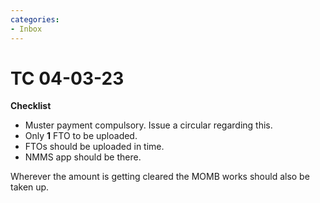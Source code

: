 ```yaml
---
categories:
- Inbox
---
```

# TC 04-03-23

**Checklist**

- Muster payment compulsory. Issue a circular regarding this.
- Only **1** FTO to be uploaded. 
- FTOs should be uploaded in time.
- NMMS app should be there.

  

Wherever the amount is getting cleared the MOMB works should also be taken up.